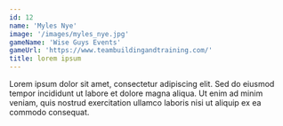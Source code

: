 ```yaml
---
id: 12
name: 'Myles Nye'
image: '/images/myles_nye.jpg'
gameName: 'Wise Guys Events'
gameUrl: 'https://www.teambuildingandtraining.com/'
title: lorem ipsum
---
```


Lorem ipsum dolor sit amet, consectetur adipiscing elit. Sed do eiusmod tempor incididunt ut labore et dolore magna aliqua. Ut enim ad minim veniam, quis nostrud exercitation ullamco laboris nisi ut aliquip ex ea commodo consequat.
